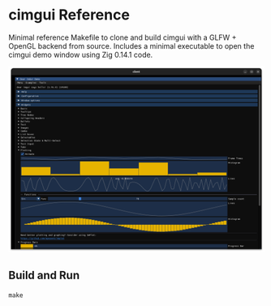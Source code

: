 # cimgui Reference

Minimal reference Makefile to clone and build cimgui with a GLFW + OpenGL backend from source.
Includes a minimal executable to open the cimgui demo window using Zig 0.14.1 code.

![Screenshot of cimgui demo windows plotting examples](./cimgui_demo_screenshot.png)

## Build and Run

`make`
